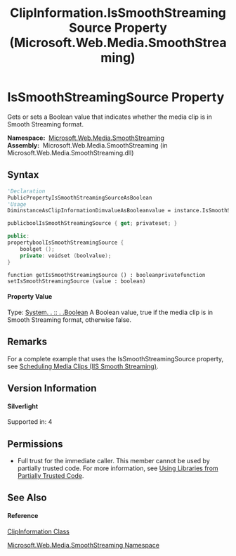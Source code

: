 ﻿---
title: ClipInformation.IsSmoothStreamingSource Property  (Microsoft.Web.Media.SmoothStreaming)
TOCTitle: IsSmoothStreamingSource Property
ms:assetid: P:Microsoft.Web.Media.SmoothStreaming.ClipInformation.IsSmoothStreamingSource
ms:mtpsurl: https://msdn.microsoft.com/en-us/library/microsoft.web.media.smoothstreaming.clipinformation.issmoothstreamingsource(v=VS.90)
ms:contentKeyID: 23961127
ms.date: 05/02/2012
mtps_version: v=VS.90
f1_keywords:
- Microsoft.Web.Media.SmoothStreaming.ClipInformation.IsSmoothStreamingSource
- Microsoft.Web.Media.SmoothStreaming.ClipInformation.get_IsSmoothStreamingSource
- Microsoft.Web.Media.SmoothStreaming.ClipInformation.set_IsSmoothStreamingSource
dev_langs:
- CSharp
- JScript
- VB
- c++
api_location:
- Microsoft.Web.Media.SmoothStreaming.dll
api_name:
- Microsoft.Web.Media.SmoothStreaming.ClipInformation.get_IsSmoothStreamingSource
- Microsoft.Web.Media.SmoothStreaming.ClipInformation.IsSmoothStreamingSource
- Microsoft.Web.Media.SmoothStreaming.ClipInformation.set_IsSmoothStreamingSource
api_type:
- Managed
topic_type:
- apiref
- kbSyntax
product_family_name: VS
ROBOTS: INDEX,FOLLOW
---

# IsSmoothStreamingSource Property

Gets or sets a Boolean value that indicates whether the media clip is in Smooth Streaming format.

**Namespace:**  [Microsoft.Web.Media.SmoothStreaming](microsoft-web-media-smoothstreaming-namespace_1.md)  
**Assembly:**  Microsoft.Web.Media.SmoothStreaming (in Microsoft.Web.Media.SmoothStreaming.dll)

## Syntax

``` vb
'Declaration
PublicPropertyIsSmoothStreamingSourceAsBoolean
'Usage
DiminstanceAsClipInformationDimvalueAsBooleanvalue = instance.IsSmoothStreamingSource
```

``` csharp
publicboolIsSmoothStreamingSource { get; privateset; }
```

``` c++
public:
propertyboolIsSmoothStreamingSource {
    boolget ();
    private: voidset (boolvalue);
}
```

``` jscript
function getIsSmoothStreamingSource () : booleanprivatefunction setIsSmoothStreamingSource (value : boolean)
```

#### Property Value

Type: [System. . :: . .Boolean](https://msdn.microsoft.com/en-us/library/a28wyd50\(v=vs.90\))  
A Boolean value, true if the media clip is in Smooth Streaming format, otherwise false.  

## Remarks

For a complete example that uses the IsSmoothStreamingSource property, see [Scheduling Media Clips (IIS Smooth Streaming)](scheduling-media-clips.md).

## Version Information

#### Silverlight

Supported in: 4  

## Permissions

  - Full trust for the immediate caller. This member cannot be used by partially trusted code. For more information, see [Using Libraries from Partially Trusted Code](https://msdn.microsoft.com/en-us/library/8skskf63\(v=vs.90\)).

## See Also

#### Reference

[ClipInformation Class](clipinformation-class-microsoft-web-media-smoothstreaming_1.md)

[Microsoft.Web.Media.SmoothStreaming Namespace](microsoft-web-media-smoothstreaming-namespace_1.md)

